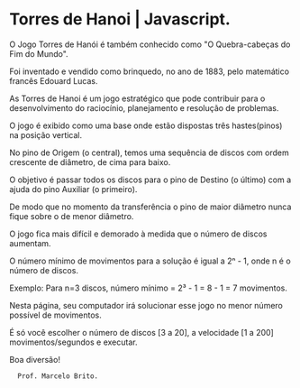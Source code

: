 # Torres de Hanoi | Javascript. 
 O Jogo Torres de Hanói é também conhecido como "O Quebra-cabeças do Fim do Mundo".
 
 Foi inventado e vendido como brinquedo, no ano de 1883, pelo matemático francês Edouard Lucas.
 
 As Torres de Hanoi é um jogo estratégico que pode contribuir para o desenvolvimento do raciocínio, planejamento e resolução de problemas. 
 
 O jogo é exibido como uma base onde estão dispostas três hastes(pinos) na posição vertical. 
 
 No pino de Origem (o central), temos uma sequência de discos com ordem crescente de diâmetro, de cima para baixo. 
 
 O objetivo é passar todos os discos para o pino de Destino (o último) com a ajuda do pino Auxiliar (o primeiro).
 
 De modo que no momento da transferência o pino de maior diâmetro nunca fique sobre o de menor diâmetro. 
 
 O jogo fica mais difícil e demorado à medida que o número de discos aumentam.
  
 O número mínimo de movimentos para a solução é igual a  2ⁿ - 1, onde n é o número de discos. 
 
 Exemplo: Para n=3 discos, número mínimo = 2³ - 1 = 8 - 1 = 7 movimentos.
 
 Nesta página, seu computador irá solucionar esse jogo no menor número possível de movimentos.
 
 É só você escolher o número de discos [3 a 20], a velocidade [1 a 200] movimentos/segundos e executar.
 
  Boa diversão! 
 
      Prof. Marcelo Brito.

